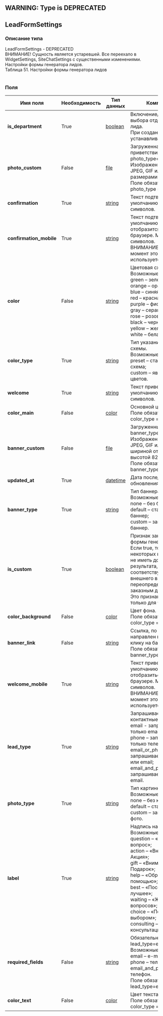 
## WARNING: Type is DEPRECATED

## LeadFormSettings

### Описание типа
LeadFormSettings - DEPRECATED<br/>ВНИМАНИЕ! Сущность является устаревшей. Все переехало в WidgetSettings, SiteChatSettings с существенными изменениями.<br/>Настройки формы генератора лидов.<br/>Таблица 51. Настройки формы генератора лидов<br/><br/>
### Поля

| Имя поля | Необходимость | Тип данных | Комментарий |
|---|---|---|---|
|**is_department**|True|[boolean](/docs/types/boolean.md)|Включение/выключение выбора отдела в форме лида.<br/>При создании сайта устанавливается в false.<br/>|
|**photo_custom**|False|[file](/docs/types/file.md)|Загруженная картинка приветствия для photo_type=custom.<br/>Изображение в формате JPEG, GIF или PNG с размерами 70x70px.<br/>Поле обязательно для photo_type = custom.<br/>|
|**confirmation**|True|[string](/docs/types/string.md)|Текст подтверждения по умолчанию. Максимум 180 символов.<br/>|
|**confirmation_mobile**|True|[string](/docs/types/string.md)|Текст подтверждения по умолчанию, который отобразится в мобильном браузере. Максимум 180 символов.<br/>ВНИМАНИЕ! В данный момент это поле не используется.<br/>|
|**color**|False|[string](/docs/types/string.md)|Цветовая схема.<br/>Возможные значения:<br/>green – зеленая;<br/>orange – оранжевая;<br/>blue – синяя;<br/>red – красная;<br/>purple – фиолетовая;<br/>gray – серая;<br/>rose – розовая;<br/>black – черная;<br/>yellow – желтая;<br/>white – белая.<br/>|
|**color_type**|True|[string](/docs/types/string.md)|Тип указания цветовой схемы.<br/>Возможные значения:<br/>preset – стандартная схема;<br/>custom – явное указание цветов.<br/>|
|**welcome**|True|[string](/docs/types/string.md)|Текст приветствия по умолчанию. Максимум 180 символов.<br/>|
|**color_main**|False|[color](/docs/types/color.md)|Основной цвет.<br/>Поле обязательно для color_type = custom.<br/>|
|**banner_custom**|False|[file](/docs/types/file.md)|Загруженный баннер для banner_type = custom.<br/>Изображение в формате JPEG, GIF или PNG с шириной от 1 до 448 px и высотой 82 px.<br/>Поле обязательно для banner_type = custom.<br/>|
|**updated_at**|True|[datetime](/docs/types/datetime.md)|Дата последнего обновления.<br/>|
|**banner_type**|True|[string](/docs/types/string.md)|Тип баннера.<br/>Возможные значения:<br/>none – без баннера;<br/>default – стандартный баннер;<br/>custom – загружаемый баннер.<br/>|
|**is_custom**|True|[boolean](/docs/types/boolean.md)|Признак заказного дизайна формы генератора лидов.<br/>Если true, то изменение некоторых настроек может не иметь должного результата, поскольку соответствующий аспект внешнего вида переопределяются заказным дизайном.<br/>Это признак доступен только для чтения.<br/>|
|**color_background**|False|[color](/docs/types/color.md)|Цвет фона.<br/>Поле обязательно для color_type = custom.<br/>|
|**banner_link**|False|[string](/docs/types/string.md)|Ссылка, по которой будет направлен посетитель по клику на баннере.<br/>Поле обязательно для banner_type = custom.<br/>|
|**welcome_mobile**|True|[string](/docs/types/string.md)|Текст приветствия по умолчанию, который отобразиться в мобильном браузере. Максимум 180 символов.<br/>ВНИМАНИЕ! В данный момент это поле не используется.<br/>|
|**lead_type**|True|[string](/docs/types/string.md)|Запрашиваемые контактные данные.<br/>email -  запрашивается только email;<br/>phone – запрашивается только телефон;<br/>email_or_phone – запрашивается телефон или email;<br/>email_and_phone – запрашивается телефон и email.<br/>|
|**photo_type**|True|[string](/docs/types/string.md)|Тип картинки приветствия.<br/>Возможные значения:<br/>none – без картинки;<br/>default – стандартное фото;<br/>custom – загруженное фото.<br/>|
|**label**|True|[string](/docs/types/string.md)|Надпись на ярлыке.<br/>Возможные значения:<br/>question – «Задать вопрос»;<br/>action – «Внимание! Акция»;<br/>gift – «Внимание! Подарок»;<br/>help – «Обратитесь за помощью»;<br/>best – «Посоветуем лучшее»;<br/>waiting – «Ждем Ваших вопросов»;<br/>choice – «Поможем с выбором»;<br/>consulting – «Получить консультацию».<br/>|
|**required_fields**|False|[string](/docs/types/string.md)|Обязательность полей при lead_type=email_and_phone.<br/>Возможные значения:<br/>email – e-mail;<br/>phone – телефон;<br/>email_and_phone – email и телефон.<br/>Поле обязательно при lead_type=email_and_phone.<br/>|
|**color_text**|False|[color](/docs/types/color.md)|Цвет текста.<br/>Поле обязательно для color_type = custom.<br/>|
